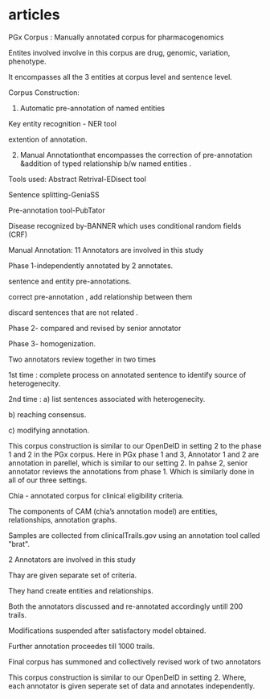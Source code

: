 # articles

PGx Corpus : Manually annotated corpus for pharmacogenomics

Entites  involved  involve in this corpus are drug, genomic, variation, phenotype.

It encompasses all the 3 entities at corpus level and sentence level.
                               
Corpus Construction: 

1) Automatic pre-annotation of named entities
               
Key entity recognition - NER tool
               
extention of annotation.

2) Manual Annotationthat encompasses the correction of pre-annotation &addition of typed relationship b/w named entities .

Tools used:
Abstract Retrival-EDisect tool 

Sentence splitting-GeniaSS

Pre-annotation tool-PubTator

Disease recognized by-BANNER which uses conditional random fields (CRF)

Manual Annotation:
11 Annotators are involved in this study 

Phase 1-independently annotated by 2 annotates.
        
sentence and entity pre-annotations. 
        
correct pre-annotation , add relationship between them  
        
discard sentences that are not related .

Phase 2- compared and revised by senior annotator

Phase 3- homogenization.
         
Two annotators review together in two times 
       
1st time : complete process on annotated sentence to identify source of heterogenecity.
         
2nd time : a) list sentences associated with heterogenecity.
                    
b) reaching consensus.

c) modifying annotation.

This corpus construction is similar to our OpenDeID in setting 2 to the phase 1 and 2 in the PGx corpus. Here in PGx phase 1 and 3, Annotator 1 and 2 are annotation in parellel, which is similar to our setting 2. In pahse 2, senior annotator reviews the annotations from phase 1. Which is similarly done in all of our three settings.

Chia - annotated corpus for clinical eligibility criteria.

The components of CAM (chia’s annotation model) are entities, relationships, annotation graphs. 

Samples are collected from clinicalTrails.gov using an annotation tool called "brat".

2 Annotators are involved in this study 

Thay are given separate set of criteria.

They hand create entities and relationships.

Both the annotators discussed and re-annotated accordingly untill 200 trails.

Modifications suspended after satisfactory model obtained.

Further annotation proceedes till 1000 trails.

Final corpus has summoned and collectively revised work of two annotators

This corpus construction is similar to our OpenDeID in setting 2. Where, each annotator is given seperate set of data and annotates independently. 



